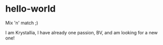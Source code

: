 # hello-world
Mix 'n' match ;)

I am Krystallia, I have already one passion, BV, and am looking for a new one!
